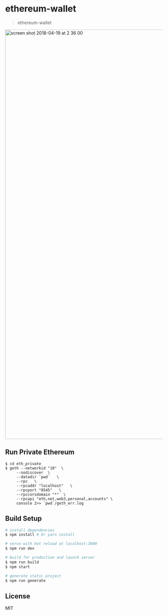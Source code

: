 # ethereum-wallet

> ethereum-wallet

<img width="1307" alt="screen shot 2018-04-19 at 2 36 00" src="https://user-images.githubusercontent.com/181991/38948402-76c7aaa6-437a-11e8-940f-96551d70bb51.png">


## Run Private Ethereum

```
$ cd eth_private
$ geth --networkid "10"  \
     --nodiscover  \
     --datadir `pwd`   \
     --rpc   \
     --rpcaddr "localhost"   \
     --rpcport "8545"   \
     --rpccorsdomain "*"  \
     --rpcapi "eth,net,web3,personal,accounts" \
     console 2>> `pwd`/geth_err.log
```

## Build Setup

``` bash
# install dependencies
$ npm install # Or yarn install

# serve with hot reload at localhost:3000
$ npm run dev

# build for production and launch server
$ npm run build
$ npm start

# generate static project
$ npm run generate
```

## License
MIT
